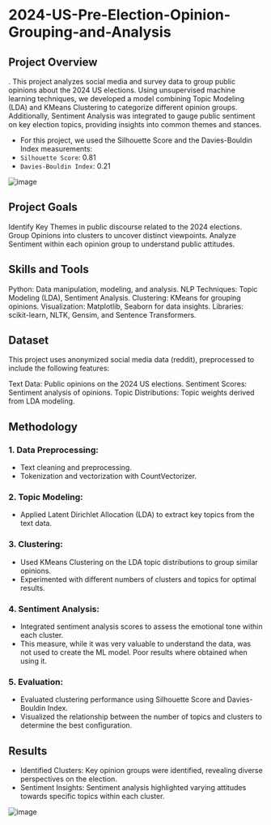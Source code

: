# 2024-US-Pre-Election-Opinion-Grouping-and-Analysis

## Project Overview
. This project analyzes social media and survey data to group public opinions about the 2024 US elections. Using unsupervised machine learning techniques, we developed a model combining Topic Modeling (LDA) and KMeans Clustering to categorize different opinion groups. Additionally, Sentiment Analysis was integrated to gauge public sentiment on key election topics, providing insights into common themes and stances.
- For this project, we used the Silhouette Score and the Davies-Bouldin Index measurements:
-   `Silhouette Score`: 0.81
-   `Davies-Bouldin Index`: 0.21

![image](https://github.com/user-attachments/assets/0438f8bc-65dc-4214-b2ed-fd446af0208e)


## Project Goals
Identify Key Themes in public discourse related to the 2024 elections.
Group Opinions into clusters to uncover distinct viewpoints.
Analyze Sentiment within each opinion group to understand public attitudes.

## Skills and Tools
Python: Data manipulation, modeling, and analysis.
NLP Techniques: Topic Modeling (LDA), Sentiment Analysis.
Clustering: KMeans for grouping opinions.
Visualization: Matplotlib, Seaborn for data insights.
Libraries: scikit-learn, NLTK, Gensim, and Sentence Transformers.

## Dataset
This project uses anonymized social media data (reddit), preprocessed to include the following features:

Text Data: Public opinions on the 2024 US elections.
Sentiment Scores: Sentiment analysis of opinions.
Topic Distributions: Topic weights derived from LDA modeling.

## Methodology

### 1. Data Preprocessing:
  - Text cleaning and preprocessing.
  - Tokenization and vectorization with CountVectorizer.

### 2. Topic Modeling:
  - Applied Latent Dirichlet Allocation (LDA) to extract key topics from the text data.

### 3. Clustering:
  - Used KMeans Clustering on the LDA topic distributions to group similar opinions.
  - Experimented with different numbers of clusters and topics for optimal results.

### 4. Sentiment Analysis:
  - Integrated sentiment analysis scores to assess the emotional tone within each cluster.
  - This measure, while it was very valuable to understand the data, was not used to create the ML model. Poor results where obtained when using it.

### 5. Evaluation:
  - Evaluated clustering performance using Silhouette Score and Davies-Bouldin Index.
  - Visualized the relationship between the number of topics and clusters to determine the best configuration.

## Results
  - Identified Clusters: Key opinion groups were identified, revealing diverse perspectives on the election.
  - Sentiment Insights: Sentiment analysis highlighted varying attitudes towards specific topics within each cluster.

![image](https://github.com/user-attachments/assets/ceca256e-f5f6-4f8d-9b16-65909b182756)
